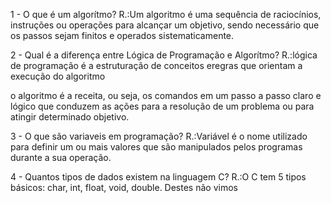 1 - O que é um algorítmo? R.:Um algoritmo é uma sequência de raciocínios, instruções ou operações para alcançar um objetivo, sendo necessário que os passos sejam finitos e operados sistematicamente.

2 - Qual é a diferença entre Lógica de Programação e Algorítmo? R.:lógica de programação é a estruturação de conceitos eregras que orientam a execução do algoritmo

o algoritmo é a receita, ou seja, os comandos em um passo a passo claro e lógico que conduzem as ações para a resolução de um problema ou para atingir determinado objetivo.

3 - O que são variaveis em programação? R.:Variável é o nome utilizado para definir um ou mais valores que são manipulados pelos programas durante a sua operação.

4 - Quantos tipos de dados existem na linguagem C? R.:O C tem 5 tipos básicos: char, int, float, void, double. Destes não vimos
